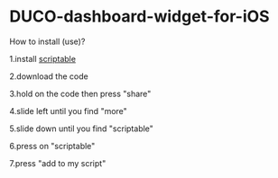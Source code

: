 # DUCO-dashboard-widget-for-iOS

How to install (use)?

1.install [scriptable](https://apps.apple.com/th/app/scriptable/id1405459188)

2.download the code

3.hold on the code then press "share"

4.slide left until you find "more"
![]()

5.slide down until you find "scriptable"

6.press on "scriptable"

7.press "add to my script"

